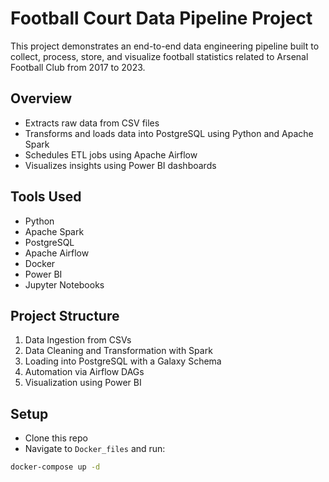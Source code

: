 # Football Court Data Pipeline Project

This project demonstrates an end-to-end data engineering pipeline built to collect, process, store, and visualize football statistics related to Arsenal Football Club from 2017 to 2023.

## Overview

- Extracts raw data from CSV files
- Transforms and loads data into PostgreSQL using Python and Apache Spark
- Schedules ETL jobs using Apache Airflow
- Visualizes insights using Power BI dashboards

## Tools Used

- Python
- Apache Spark
- PostgreSQL
- Apache Airflow
- Docker
- Power BI
- Jupyter Notebooks

## Project Structure

1. Data Ingestion from CSVs
2. Data Cleaning and Transformation with Spark
3. Loading into PostgreSQL with a Galaxy Schema
4. Automation via Airflow DAGs
5. Visualization using Power BI

## Setup

- Clone this repo
- Navigate to `Docker_files` and run:

```bash
docker-compose up -d
